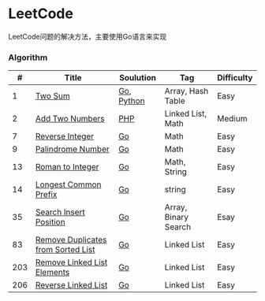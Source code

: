 # LeetCode
LeetCode问题的解决方法，主要使用Go语言来实现
### Algorithm

|   #  |   Title       |   Soulution   |   Tag         |      Difficulty  |
| ---  | ----          | ----          |  ----         |        -----     |
| 1    | [Two Sum](https://leetcode.com/problems/two-sum/description/)       |    [Go](./Algorithm/TwoSum.md#GO), [Python](./Algorithm/TwoSum.md#Python)      |   Array, Hash Table     |   Easy       |
| 2    |  [Add Two Numbers](https://leetcode.com/problems/add-two-numbers/description/)  |  [PHP](./Algorithm/AddTwoNumbers.md#PHP)   | Linked List, Math  | Medium|
| 7    | [Reverse Integer](https://leetcode.com/problems/reverse-integer/description/) | [Go](./Algorithm/ReverseInteger.md) | Math | Easy |
| 9    | [Palindrome Number](https://leetcode.com/problems/palindrome-number/description/) | [Go](./Algorithm/PalindromeNumber.md) | Math | Easy |
| 13   | [Roman to Integer](https://leetcode.com/problems/roman-to-integer/description/)  | [Go](./Algorithm/RomanToInteger.md)   | Math, String | Easy |
|  14  | [Longest Common Prefix](https://leetcode.com/problems/longest-common-prefix/description/) | [Go](./Algorithm/LongestCommonPrefix.md) | string | Easy |
|  35  | [Search Insert Position](https://leetcode.com/problems/search-insert-position/description/) |  [Go]() | Array, Binary Search | Esay
|  83  | [Remove Duplicates from Sorted List](https://leetcode.com/problems/remove-duplicates-from-sorted-list/description/)  | [Go](./Algorithm/RemoveDuplicatesFromSortedLis.md#Go) | Linked List  | Easy |
| 203 | [Remove Linked List Elements](https://leetcode.com/problems/remove-linked-list-elements/description/) | [Go](./Algorithm/RemoveLinkedListElements.md#Go) | Linked List | Easy |
| 206 | [Reverse Linked List](https://leetcode.com/problems/reverse-linked-list/description/) | [Go](./Algorithm/ReverseLinkedList.md#Go) | Linked List | Easy |
